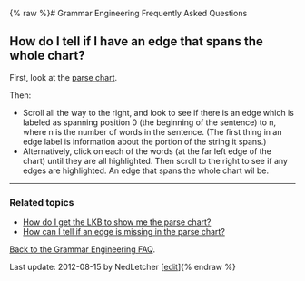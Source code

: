 {% raw %}# Grammar Engineering Frequently Asked Questions

## How do I tell if I have an edge that spans the whole chart?

First, look at the [parse chart](../GeFaqShowChart).

Then:

- Scroll all the way to the right, and look to see if there is an edge
which is labeled as spanning position 0 (the beginning of the
sentence) to n, where n is the number of words in the sentence. (The
first thing in an edge label is information about the portion of the
string it spans.)
- Alternatively, click on each of the words (at the far left edge of
the chart) until they are all highlighted. Then scroll to the right
to see if any edges are highlighted. An edge that spans the whole
chart wil be.

* * *

### Related topics

- [How do I get the LKB to show me the parse chart?](../GeFaqShowChart)
- [How can I tell if an edge is missing in the parse
chart?](../GeFaqMissingHowTo)

[Back to the Grammar Engineering FAQ](/GrammarEngineeringFaq).

Last update: 2012-08-15 by NedLetcher [[edit](https://github.com/delph-in/docs/wiki/GeFaqSpanningEdge/_edit)]{% endraw %}